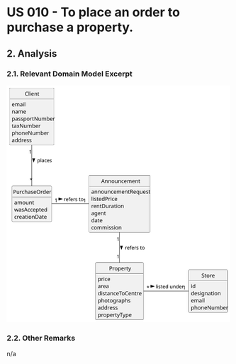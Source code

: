 # US 010 - To place an order to purchase a property.

## 2. Analysis

### 2.1. Relevant Domain Model Excerpt 

![Domain Model](svg/us010-domain-model.svg)

### 2.2. Other Remarks

n/a